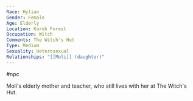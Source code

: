 ```yaml
---
Race: Hylian
Gender: Female
Age: Elderly
Location: Korok Forest
Occupation: Witch
Comments: The Witch's Hut
Type: Medium
Sexuality: Heterosexual
Relationships: "[[Moli]] (daughter)"
---
```

#npc 

Moli's elderly mother and teacher, who still lives with her at The Witch's Hut.
